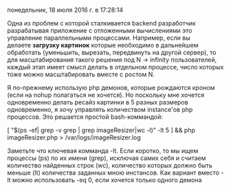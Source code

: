 понедельник, 18 июля 2016 г. в 17:28:14

Одна из проблем с которой сталкивается backend разработчик разрабатывая приложение с отложенными вычислениями это управление параллельными процессами. Например, если вы делаете **загрузку картинок** которые необходимо в дальнейшем обработать (уменьшить, вырезать, передвинуть на другой сервер), то для масштабирования такого решения под N -> infinity пользователей, каждый этап имеет смысл делать в отдельном процессе, число которых тоже можно масштабировать вместе с ростом N. 

Я по-прежнему использую php демонов, которые рождаются кроном (если на nohup полагаться не хочется). Но поскольку мне хочется одновременно делать ресайз картинки в 5 разных размеров одновременно, я хочу управлять количеством instance'ов php процессов. Это решается простой bash-коммандой:

[ "$(ps -ef| grep -v grep | grep imageResizer|wc -l)" -lt 5 ] && php imageResizer.php > /var/logs/imageResizer.log

Заметьте что ключевая комманда -lt. Если коротко, то мы ищем процессы (ps) по их имени (grep), исключая самих себя и считаем количество найденных строк (wc), количество которых должно быть меньше (lt) количества заданных мною инстансов. Как вариант вместо -lt можно использовать -eq 0, если хочется только одного демона
